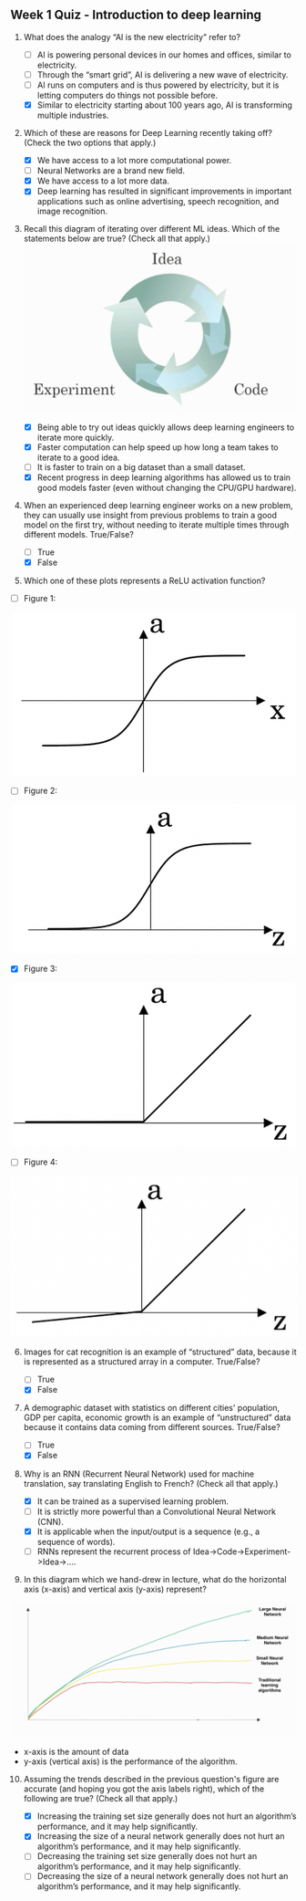 ## Week 1 Quiz - Introduction to deep learning

1. What does the analogy “AI is the new electricity” refer to?

    - [ ] AI is powering personal devices in our homes and offices, similar to electricity.
    - [ ] Through the “smart grid”, AI is delivering a new wave of electricity.
    - [ ] AI runs on computers and is thus powered by electricity, but it is letting computers do things not possible before.
    - [x] Similar to electricity starting about 100 years ago, AI is transforming multiple industries.
    
2. Which of these are reasons for Deep Learning recently taking off? (Check the two options that apply.)

    - [x] We have access to a lot more computational power.
    - [ ] Neural Networks are a brand new field.
    - [x] We have access to a lot more data.
    - [x] Deep learning has resulted in significant improvements in important applications such as online advertising, speech recognition, and image recognition.
    
3. Recall this diagram of iterating over different ML ideas. Which of the statements below are true? (Check all that apply.)
![idea_code_experiment](https://github.com/JoosikHan/Deep-Learning-from-coursera/blob/master/Neural%20Networks%20and%20Deep%20Learning/Images/Idea%20Code%20Experiment.png)
    - [x] Being able to try out ideas quickly allows deep learning engineers to iterate more quickly.
    - [x] Faster computation can help speed up how long a team takes to iterate to a good idea. 
    - [ ] It is faster to train on a big dataset than a small dataset.
    - [x] Recent progress in deep learning algorithms has allowed us to train good models faster (even without changing the CPU/GPU hardware).

4. When an experienced deep learning engineer works on a new problem, they can usually use insight from previous problems to train a good model on the first try, without needing to iterate multiple times through different models. True/False?

    - [ ] True
    - [x] False

5. Which one of these plots represents a ReLU activation function?

  - [ ] Figure 1:
  
<p align="center">
  <img id="tanh" src="https://github.com/JoosikHan/Deep-Learning-from-coursera/blob/master/Neural%20Networks%20and%20Deep%20Learning/Images/tanh.png"/>
</p>

  - [ ] Figure 2:

<p align="center">
  <img id="sigmoid" src="https://github.com/JoosikHan/Deep-Learning-from-coursera/blob/master/Neural%20Networks%20and%20Deep%20Learning/Images/Sigmoid.png"/>
</p>

  - [x] Figure 3:

<p align="center">
  <img id="relu" src="https://github.com/JoosikHan/Deep-Learning-from-coursera/blob/master/Neural%20Networks%20and%20Deep%20Learning/Images/Relu.png"/>
</p>

  - [ ] Figure 4:
  
<p align="center">
  <img id="Leaky Relu" src="https://github.com/JoosikHan/Deep-Learning-from-coursera/blob/master/Neural%20Networks%20and%20Deep%20Learning/Images/Leaky_relu.png"/>
</p>

6. Images for cat recognition is an example of “structured” data, because it is represented as a structured array in a computer. True/False?
    
    - [ ] True
    - [x] False
    
7. A demographic dataset with statistics on different cities' population, GDP per capita, economic growth is an example of “unstructured” data because it contains data coming from different sources. True/False?
    
    - [ ] True
    - [x] False
    
8. Why is an RNN (Recurrent Neural Network) used for machine translation, say translating English to French? (Check all that apply.)

    - [x] It can be trained as a supervised learning problem.
    - [ ] It is strictly more powerful than a Convolutional Neural Network (CNN).
    - [x] It is applicable when the input/output is a sequence (e.g., a sequence of words).
    - [ ] RNNs represent the recurrent process of Idea->Code->Experiment->Idea->....
    
9. In this diagram which we hand-drew in lecture, what do the horizontal axis (x-axis) and vertical axis (y-axis) represent?

<p align="center">
  <img id="graph" src="https://github.com/JoosikHan/Deep-Learning-from-coursera/blob/master/Neural%20Networks%20and%20Deep%20Learning/Images/Graph.png"/>
</p>

+ x-axis is the amount of data
+ y-axis (vertical axis) is the performance of the algorithm.

10. Assuming the trends described in the previous question's figure are accurate (and hoping you got the axis labels right), which of the following are true? (Check all that apply.)

    - [x] Increasing the training set size generally does not hurt an algorithm’s performance, and it may help significantly.
    - [x] Increasing the size of a neural network generally does not hurt an algorithm’s performance, and it may help significantly.
    - [ ] Decreasing the training set size generally does not hurt an algorithm’s performance, and it may help significantly.
    - [ ] Decreasing the size of a neural network generally does not hurt an algorithm’s performance, and it may help significantly.
